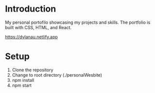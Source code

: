 
# Introduction
My personal portofilo showcasing my projects and skills. The portfolio is built with CSS, HTML, and React.

https://dylanau.netlify.app


# Setup
1. Clone the repository
2. Change to root directory (./personalWesbite)
3. npm install
4. npm start
